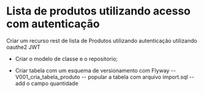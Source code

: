 # Lista de produtos utilizando acesso com autenticação
Criar um recurso rest de lista de Produtos utilizando autenticação utilizando  oauthe2 JWT 

- Criar o modelo de classe e o repositorio;

- Criar tabela com um esquema de versionamento com Flyway
	-- V001_cria_tabela_produto
	-- popular a tabela com arquivo import.sql
	-- add o campo quantidade